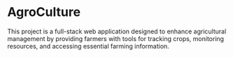 # AgroCulture
This project is a full-stack web application designed to enhance agricultural management by providing farmers with tools for tracking crops, monitoring resources, and accessing essential farming information.
